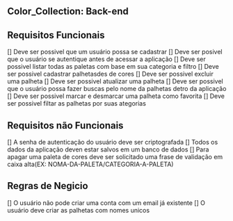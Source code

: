 ## Color_Collection: Back-end

## Requisitos Funcionais 

[] Deve ser possivel que um usuário possa se cadastrar
[] Deve ser posivel que o usuário se autentique antes de acessar a aplicação
[] Deve ser possivel listar todas as paletas com base em sua categoria e filtro
[] Deve ser possivel cadastrar palhetasdes de cores
[] Deve ser possivel excluir uma palheta
[] Deve ser possivel atualizar uma palheta 
[] Deve ser possivel que o usuário possa fazer buscas pelo nome da palhetas detro da aplicação
[] Deve ser possivel marcar e desmarcar uma palheta como favorita 
[] Deve ser possivel filtar as palhetas por suas ategorias



## Requisitos não Funcionais

[] A senha de autenticação do usuário deve ser criptografada
[] Todos os dados da aplicação deven estar salvos em um banco de dados
[] Para apagar uma paleta de cores deve ser solicitado uma frase de validação em caixa alta(EX: NOMA-DA-PALETA/CATEGORIA-A-PALETA)



## Regras de Negicio

[] O usuário não pode criar uma conta com um email já existente 
[] O usuário deve criar as palhetas com nomes unicos
